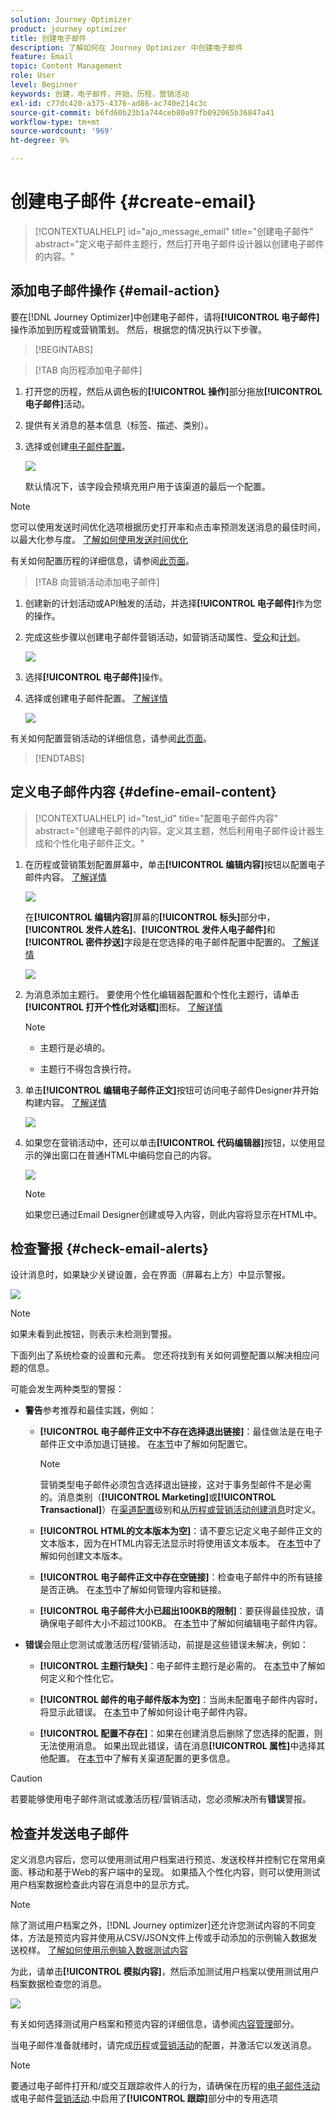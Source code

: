 ```yaml
---
solution: Journey Optimizer
product: journey optimizer
title: 创建电子邮件
description: 了解如何在 Journey Optimizer 中创建电子邮件
feature: Email
topic: Content Management
role: User
level: Beginner
keywords: 创建，电子邮件，开始，历程，营销活动
exl-id: c77dc420-a375-4376-ad86-ac740e214c3c
source-git-commit: b6fd60b23b1a744ceb80a97fb092065b36847a41
workflow-type: tm+mt
source-wordcount: '969'
ht-degree: 9%

---
```


# 创建电子邮件 {#create-email}

>[!CONTEXTUALHELP]
>id="ajo_message_email"
>title="创建电子邮件"
>abstract="定义电子邮件主题行，然后打开电子邮件设计器以创建电子邮件的内容。"

## 添加电子邮件操作 {#email-action}

要在[!DNL Journey Optimizer]中创建电子邮件，请将&#x200B;**[!UICONTROL 电子邮件]**&#x200B;操作添加到历程或营销策划。 然后，根据您的情况执行以下步骤。

>[!BEGINTABS]

>[!TAB 向历程添加电子邮件]

1. 打开您的历程，然后从调色板的&#x200B;**[!UICONTROL 操作]**&#x200B;部分拖放&#x200B;**[!UICONTROL 电子邮件]**&#x200B;活动。

1. 提供有关消息的基本信息（标签、描述、类别）。

1. 选择或创建[电子邮件配置](email-settings.md)。

   ![](assets/email_journey.png)

   默认情况下，该字段会预填充用户用于该渠道的最后一个配置。

>[!NOTE]
>
>您可以使用发送时间优化选项根据历史打开率和点击率预测发送消息的最佳时间，以最大化参与度。 [了解如何使用发送时间优化](../building-journeys/send-time-optimization.md)

有关如何配置历程的详细信息，请参阅[此页面](../building-journeys/journey-gs.md)。

>[!TAB 向营销活动添加电子邮件]

1. 创建新的计划活动或API触发的活动，并选择&#x200B;**[!UICONTROL 电子邮件]**&#x200B;作为您的操作。

1. 完成这些步骤以创建电子邮件营销活动，如营销活动属性、[受众](../audience/about-audiences.md)和[计划](../campaigns/create-campaign.md#schedule)。

   ![](assets/email_campaign_steps.png)

1. 选择&#x200B;**[!UICONTROL 电子邮件]**&#x200B;操作。

1. 选择或创建电子邮件配置。 [了解详情](email-settings.md)

   ![](assets/email_campaign.png)

<!--
From the **[!UICONTROL Action]** section, specify if you want to track how your recipients react to your delivery: you can track email opens, and/or clicks on links and buttons in your email.

![](assets/email_campaign_tracking.png)
-->

有关如何配置营销活动的详细信息，请参阅[此页面](../campaigns/get-started-with-campaigns.md)。

>[!ENDTABS]

## 定义电子邮件内容 {#define-email-content}

<!-- update the quarry component with right ID value-->

>[!CONTEXTUALHELP]
>id="test_id"
>title="配置电子邮件内容"
>abstract="创建电子邮件的内容。定义其主题，然后利用电子邮件设计器生成和个性化电子邮件正文。"

1. 在历程或营销策划配置屏幕中，单击&#x200B;**[!UICONTROL 编辑内容]**&#x200B;按钮以配置电子邮件内容。 [了解详情](get-started-email-design.md)

   ![](assets/email_campaign_edit_content.png)

   在&#x200B;**[!UICONTROL 编辑内容]**&#x200B;屏幕的&#x200B;**[!UICONTROL 标头]**&#x200B;部分中，**[!UICONTROL 发件人姓名]**、**[!UICONTROL 发件人电子邮件]**&#x200B;和&#x200B;**[!UICONTROL 密件抄送]**&#x200B;字段是在您选择的电子邮件配置中配置的。 [了解详情](email-settings.md) <!--check if same for journey-->

   ![](assets/email_designer_edit_content_header.png)

1. 为消息添加主题行。 要使用个性化编辑器配置和个性化主题行，请单击&#x200B;**[!UICONTROL 打开个性化对话框]**&#x200B;图标。 [了解详情](../personalization/personalization-build-expressions.md)

   >[!NOTE]
   >
   >* 主题行是必填的。
   >
   >* 主题行不得包含换行符。

1. 单击&#x200B;**[!UICONTROL 编辑电子邮件正文]**&#x200B;按钮可访问电子邮件Designer并开始构建内容。 [了解详情](get-started-email-design.md)

   ![](assets/email_designer_edit_email_body.png)

1. 如果您在营销活动中，还可以单击&#x200B;**[!UICONTROL 代码编辑器]**&#x200B;按钮，以使用显示的弹出窗口在普通HTML中编码您自己的内容。

   ![](assets/email_designer_edit_code_editor.png)

   >[!NOTE]
   >
   >如果您已通过Email Designer创建或导入内容，则此内容将显示在HTML中。

## 检查警报 {#check-email-alerts}

设计消息时，如果缺少关键设置，会在界面（屏幕右上方）中显示警报。

![](assets/email_journey_alerts_details.png)

>[!NOTE]
>
>如果未看到此按钮，则表示未检测到警报。

下面列出了系统检查的设置和元素。 您还将找到有关如何调整配置以解决相应问题的信息。

可能会发生两种类型的警报：

* **警告**&#x200B;参考推荐和最佳实践，例如：

   * **[!UICONTROL 电子邮件正文中不存在选择退出链接]**：最佳做法是在电子邮件正文中添加退订链接。 在[本节](../privacy/opt-out.md#opt-out-management)中了解如何配置它。

     >[!NOTE]
     >
     >营销类型电子邮件必须包含选择退出链接，这对于事务型邮件不是必需的。消息类别（**[!UICONTROL Marketing]**&#x200B;或&#x200B;**[!UICONTROL Transactional]**）在[渠道配置](email-settings.md#email-type)级别和[从历程或营销活动创建消息](#create-email-journey-campaign)时定义。

   * **[!UICONTROL HTML的文本版本为空]**：请不要忘记定义电子邮件正文的文本版本，因为在HTML内容无法显示时将使用该文本版本。 在[本节](text-version-email.md)中了解如何创建文本版本。

   * **[!UICONTROL 电子邮件正文中存在空链接]**：检查电子邮件中的所有链接是否正确。 在[本节](content-from-scratch.md)中了解如何管理内容和链接。

   * **[!UICONTROL 电子邮件大小已超出100KB的限制]**：要获得最佳投放，请确保电子邮件大小不超过100KB。 在[本节](content-from-scratch.md)中了解如何编辑电子邮件内容。

* **错误**&#x200B;会阻止您测试或激活历程/营销活动，前提是这些错误未解决，例如：

   * **[!UICONTROL 主题行缺失]**：电子邮件主题行是必需的。 在[本节](create-email.md)中了解如何定义和个性化它。

  <!--HTML is empty when Amp HTML is present-->

   * **[!UICONTROL 邮件的电子邮件版本为空]**：当尚未配置电子邮件内容时，将显示此错误。 在[本节](get-started-email-design.md)中了解如何设计电子邮件内容。

   * **[!UICONTROL 配置不存在]**：如果在创建消息后删除了您选择的配置，则无法使用消息。 如果出现此错误，请在消息&#x200B;**[!UICONTROL 属性]**&#x200B;中选择其他配置。 在[本节](../configuration/channel-surfaces.md)中了解有关渠道配置的更多信息。

>[!CAUTION]
>
>若要能够使用电子邮件测试或激活历程/营销活动，您必须解决所有&#x200B;**错误**&#x200B;警报。

## 检查并发送电子邮件

定义消息内容后，您可以使用测试用户档案进行预览、发送校样并控制它在常用桌面、移动和基于Web的客户端中的呈现。 如果插入个性化内容，则可以使用测试用户档案数据检查此内容在消息中的显示方式。

>[!NOTE]
>
>除了测试用户档案之外，[!DNL Journey optimizer]还允许您测试内容的不同变体，方法是预览内容并使用从CSV/JSON文件上传或手动添加的示例输入数据发送校样。 [了解如何使用示例输入数据测试内容](../test-approve/simulate-sample-input.md)

为此，请单击&#x200B;**[!UICONTROL 模拟内容]**，然后添加测试用户档案以使用测试用户档案数据检查您的消息。

![](assets/email_designer_edit_simulate.png)

有关如何选择测试用户档案和预览内容的详细信息，请参阅[内容管理](../content-management/preview-test.md)部分。

当电子邮件准备就绪时，请完成[历程](../building-journeys/journey-gs.md)或[营销活动](../campaigns/create-campaign.md)的配置，并激活它以发送消息。

>[!NOTE]
>
>要通过电子邮件打开和/或交互跟踪收件人的行为，请确保在历程的[电子邮件活动](../building-journeys/journeys-message.md)或电子邮件[营销活动](../campaigns/create-campaign.md).<!--to move?-->中启用了&#x200B;**[!UICONTROL 跟踪]**&#x200B;部分中的专用选项

<!--

## Define your email content {#email-content}

Use [!DNL Journey Optimizer] Email Designer to [design your email from scratch](../email/content-from-scratch.md). If you have an existing content, you can [import it in the Email Designer](../email/existing-content.md), or [code your own content](../email/code-content.md) in [!DNL Journey Optimizer]. 

[!DNL Journey Optimizer] comes with a set of [built-in templates](email-templates.md) to help you start. Any email can also be saved as a template.

Use [!DNL Journey Optimizer] personalization editor to personalize your messages with profiles' data. For more on personalization, refer to [this section](../personalization/personalize.md).

Adapt the content of your messages to the targeted profiles by using [!DNL Journey Optimizer] dynamic content capabilities. [Get started with dynamic content](../personalization/get-started-dynamic-content.md)

## Email tracking {#email-tracking}

If you want to track the behavior of your recipients through openings and/or clicks on links, enable the following options: **[!UICONTROL Email opens]** and **[!UICONTROL Click on email]**. 

Learn more about tracking in [this section](message-tracking.md).

## Validate your email content {#email-content-validate}

Control the rendering of your email, and check personalization settings with test profiles, using the preview section on the left-hand side. For more on this, refer to [this section](preview.md).

![](assets/messages-simple-preview.png)

You must also check alerts in the upper section of the editor.  Some of them are simple warnings, but others can prevent you from using the message. 

-->

